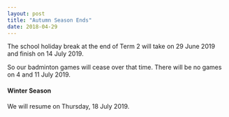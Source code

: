 ```yaml
---
layout: post
title: "Autumn Season Ends"
date: 2018-04-29
---
```


The school holiday break at the end of Term 2 will take on 29 June 2019 and finish on 14 July 2019.

So our badminton games will cease over that time. There will be no games on 4 and 11 July 2019.

#### Winter Season

We will resume on Thursday, 18 July 2019.


